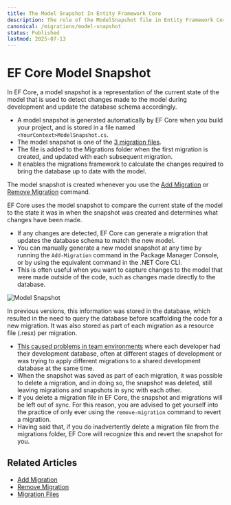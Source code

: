 ```yaml
---
title: The Model Snapshot In Entity Framework Core
description: The role of the ModelSnapshot file in Entity Framework Core Migrations is to store a snapshot of the current state of your model
canonical: /migrations/model-snapshot
status: Published
lastmod: 2025-07-13
---
```


# EF Core Model Snapshot

In EF Core, a model snapshot is a representation of the current state of the model that is used to detect changes made to the model during development and update the database schema accordingly.

 - A model snapshot is generated automatically by EF Core when you build your project, and is stored in a file named `<YourContext>ModelSnapshot.cs`.
 - The model snapshot is one of the [3 migration files](/migrations/migration-files).
 - The file is added to the Migrations folder when the first migration is created, and updated with each subsequent migration. 
 - It enables the migrations framework to calculate the changes required to bring the database up to date with the model.
 
The model snapshot is created whenever you use the [Add Migration](/migrations/add-migration) or [Remove Migration](/migrations/remove-migration) command.

EF Core uses the model snapshot to compare the current state of the model to the state it was in when the snapshot was created and determines what changes have been made. 

 - If any changes are detected, EF Core can generate a migration that updates the database schema to match the new model.
 - You can manually generate a new model snapshot at any time by running the `Add-Migration` command in the Package Manager Console, or by using the equivalent command in the .NET Core CLI. 
 - This is often useful when you want to capture changes to the model that were made outside of the code, such as changes made directly to the database.

![Model Snapshot](/images/model-snapshot.jpg)

In previous versions, this information was stored in the database, which resulted in the need to query the database before scaffolding the code for a new migration. It was also stored as part of each migration as a resource file (.resx) per migration.  

 - [This caused problems in team environments](https://msdn.microsoft.com/en-us/data/dn481501) where each developer had their development database, often at different stages of development or was trying to apply different migrations to a shared development database at the same time.
 - When the snapshot was saved as part of each migration, it was possible to delete a migration, and in doing so, the snapshot was deleted, still leaving migrations and snapshots in sync with each other.  
 - If you delete a migration file in EF Core, the snapshot and migrations will be left out of sync. For this reason, you are advised to get yourself into the practice of only ever using the `remove-migration` command to revert a migration. 
 - Having said that, if you do inadvertently delete a migration file from the migrations folder, EF Core will recognize this and revert the snapshot for you.

## Related Articles

- [Add Migration](/migrations/add-migration)
- [Remove Migration](/migrations/remove-migration)
- [Migration Files](/migrations/migration-files)